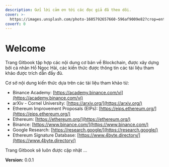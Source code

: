 ```yaml
---
description: Gửi lời cảm ơn tới các đọc giả đã theo dõi.
cover: >-
  https://images.unsplash.com/photo-1605792657660-596af9009e82?crop=entropy&cs=srgb&fm=jpg&ixid=MnwxOTcwMjR8MHwxfHNlYXJjaHwyfHxibG9ja2NoYWlufGVufDB8fHx8MTY1Mjg5NzYwNQ&ixlib=rb-1.2.1&q=85
coverY: 0
---
```


# Welcome

Trang Gitbook tập hợp các nội dung cơ bản về Blockchain, được xây dựng bởi cá nhân Hồ Ngọc Hải, các kiến thức được thông tin các tài liệu tham khảo được trích dẫn đầy đủ.

Cơ sở nội dung kiến thức dựa trên các tài liệu tham khảo từ:

* Binance Academy: [https://academy.binance.com/vi](https://academy.binance.com/vi)
* arXiv - Cornel University: [https://arxiv.org/](https://arxiv.org/)
* Ethereum Improvement Proposals (EIPs): [https://eips.ethereum.org/](https://eips.ethereum.org/)
* Ethereum: [https://ethereum.org/](https://ethereum.org/)
* Binance: [https://www.binance.com/](https://www.binance.com/)
* Google Research: [https://research.google/](https://research.google/)
* Ethereum Signature Database: [https://www.4byte.directory/](https://www.4byte.directory/)

Trang Gitbook sẽ luôn được cập nhật ...

**Version:** 0.0.1
